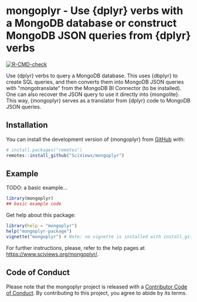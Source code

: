 # mongoplyr - Use {dplyr} verbs with a MongoDB database or construct MongoDB JSON queries from {dplyr} verbs

<!-- badges: start -->

[![R-CMD-check](https://github.com/SciViews/mongoplyr/actions/workflows/R-CMD-check.yaml/badge.svg)](https://github.com/SciViews/mongoplyr/actions/workflows/R-CMD-check.yaml)
<!-- badges: end -->

Use {dplyr} verbs to query a MongoDB database. This uses {dbplyr} to create SQL queries, and then converts them into MongoDB JSON queries with "mongotranslate" from the MongoDB BI Connector (to be installed). One can also recover the JSON query to use it directly into {mongolite}. This way, {mongoplyr} serves as a translator from {dplyr} code to MongoDB JSON queries.

## Installation

You can install the development version of {mongoplyr} from [GitHub](https://github.com/SciViews/mongoplyr) with:

``` r
# install.packages("remotes")
remotes::install_github("SciViews/mongoplyr")
```

## Example

TODO: a basic example...

``` r
library(mongoplyr)
## basic example code
```

Get help about this package:

``` r
library(help = "mongoplyr")
help("mongoplyr-package")
vignette("mongoplyr") # Note: no vignette is installed with install_github()
```

For further instructions, please, refer to the help pages at <https://www.sciviews.org/mongoplyr/>.

## Code of Conduct

Please note that the mongoplyr project is released with a [Contributor Code of Conduct](https://contributor-covenant.org/version/2/1/CODE_OF_CONDUCT.html). By contributing to this project, you agree to abide by its terms.
